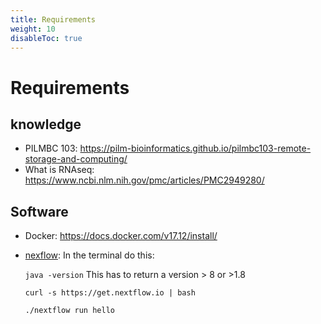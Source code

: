 ```yaml
---
title: Requirements
weight: 10
disableToc: true
---
```


# Requirements

## knowledge 
- PILMBC 103: https://pilm-bioinformatics.github.io/pilmbc103-remote-storage-and-computing/
- What is RNAseq: https://www.ncbi.nlm.nih.gov/pmc/articles/PMC2949280/

## Software
- Docker: https://docs.docker.com/v17.12/install/
- [nexflow](https://www.nextflow.io/): In the terminal do this: 
    
    `java -version` This has to return a version > 8 or >1.8
    
    `curl -s https://get.nextflow.io | bash`
    
    `./nextflow run hello`
